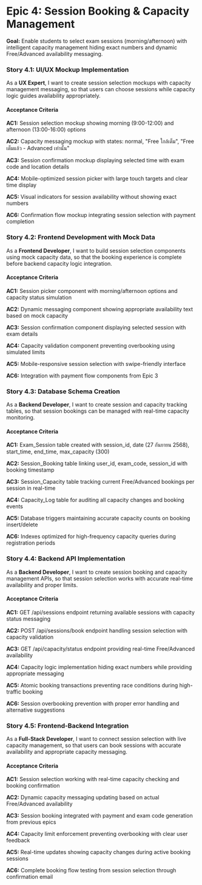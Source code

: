 # Epic 4: Session Booking & Capacity Management

**Goal:** Enable students to select exam sessions (morning/afternoon) with intelligent capacity management hiding exact numbers and dynamic Free/Advanced availability messaging.

### Story 4.1: UI/UX Mockup Implementation

As a **UX Expert**,
I want to create session selection mockups with capacity management messaging,
so that users can choose sessions while capacity logic guides availability appropriately.

#### Acceptance Criteria

**AC1:** Session selection mockup showing morning (9:00-12:00) and afternoon (13:00-16:00) options

**AC2:** Capacity messaging mockup with states: normal, "Free ใกล้เต็ม", "Free เต็มแล้ว - Advanced เท่านั้น"

**AC3:** Session confirmation mockup displaying selected time with exam code and location details

**AC4:** Mobile-optimized session picker with large touch targets and clear time display

**AC5:** Visual indicators for session availability without showing exact numbers

**AC6:** Confirmation flow mockup integrating session selection with payment completion

### Story 4.2: Frontend Development with Mock Data

As a **Frontend Developer**,
I want to build session selection components using mock capacity data,
so that the booking experience is complete before backend capacity logic integration.

#### Acceptance Criteria

**AC1:** Session picker component with morning/afternoon options and capacity status simulation

**AC2:** Dynamic messaging component showing appropriate availability text based on mock capacity

**AC3:** Session confirmation component displaying selected session with exam details

**AC4:** Capacity validation component preventing overbooking using simulated limits

**AC5:** Mobile-responsive session selection with swipe-friendly interface

**AC6:** Integration with payment flow components from Epic 3

### Story 4.3: Database Schema Creation

As a **Backend Developer**,
I want to create session and capacity tracking tables,
so that session bookings can be managed with real-time capacity monitoring.

#### Acceptance Criteria

**AC1:** Exam_Session table created with session_id, date (27 กันยายน 2568), start_time, end_time, max_capacity (300)

**AC2:** Session_Booking table linking user_id, exam_code, session_id with booking timestamp

**AC3:** Session_Capacity table tracking current Free/Advanced bookings per session in real-time

**AC4:** Capacity_Log table for auditing all capacity changes and booking events

**AC5:** Database triggers maintaining accurate capacity counts on booking insert/delete

**AC6:** Indexes optimized for high-frequency capacity queries during registration periods

### Story 4.4: Backend API Implementation

As a **Backend Developer**,
I want to create session booking and capacity management APIs,
so that session selection works with accurate real-time availability and proper limits.

#### Acceptance Criteria

**AC1:** GET /api/sessions endpoint returning available sessions with capacity status messaging

**AC2:** POST /api/sessions/book endpoint handling session selection with capacity validation

**AC3:** GET /api/capacity/status endpoint providing real-time Free/Advanced availability

**AC4:** Capacity logic implementation hiding exact numbers while providing appropriate messaging

**AC5:** Atomic booking transactions preventing race conditions during high-traffic booking

**AC6:** Session overbooking prevention with proper error handling and alternative suggestions

### Story 4.5: Frontend-Backend Integration

As a **Full-Stack Developer**,
I want to connect session selection with live capacity management,
so that users can book sessions with accurate availability and appropriate capacity messaging.

#### Acceptance Criteria

**AC1:** Session selection working with real-time capacity checking and booking confirmation

**AC2:** Dynamic capacity messaging updating based on actual Free/Advanced availability

**AC3:** Session booking integrated with payment and exam code generation from previous epics

**AC4:** Capacity limit enforcement preventing overbooking with clear user feedback

**AC5:** Real-time updates showing capacity changes during active booking sessions

**AC6:** Complete booking flow testing from session selection through confirmation email
